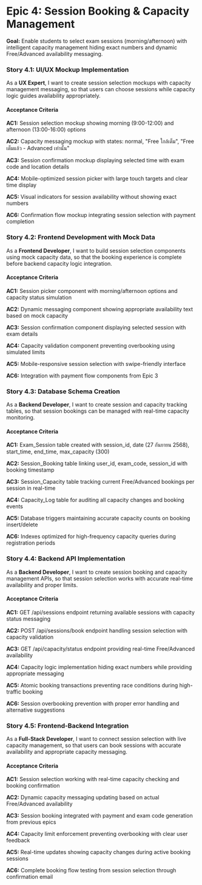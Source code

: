 # Epic 4: Session Booking & Capacity Management

**Goal:** Enable students to select exam sessions (morning/afternoon) with intelligent capacity management hiding exact numbers and dynamic Free/Advanced availability messaging.

### Story 4.1: UI/UX Mockup Implementation

As a **UX Expert**,
I want to create session selection mockups with capacity management messaging,
so that users can choose sessions while capacity logic guides availability appropriately.

#### Acceptance Criteria

**AC1:** Session selection mockup showing morning (9:00-12:00) and afternoon (13:00-16:00) options

**AC2:** Capacity messaging mockup with states: normal, "Free ใกล้เต็ม", "Free เต็มแล้ว - Advanced เท่านั้น"

**AC3:** Session confirmation mockup displaying selected time with exam code and location details

**AC4:** Mobile-optimized session picker with large touch targets and clear time display

**AC5:** Visual indicators for session availability without showing exact numbers

**AC6:** Confirmation flow mockup integrating session selection with payment completion

### Story 4.2: Frontend Development with Mock Data

As a **Frontend Developer**,
I want to build session selection components using mock capacity data,
so that the booking experience is complete before backend capacity logic integration.

#### Acceptance Criteria

**AC1:** Session picker component with morning/afternoon options and capacity status simulation

**AC2:** Dynamic messaging component showing appropriate availability text based on mock capacity

**AC3:** Session confirmation component displaying selected session with exam details

**AC4:** Capacity validation component preventing overbooking using simulated limits

**AC5:** Mobile-responsive session selection with swipe-friendly interface

**AC6:** Integration with payment flow components from Epic 3

### Story 4.3: Database Schema Creation

As a **Backend Developer**,
I want to create session and capacity tracking tables,
so that session bookings can be managed with real-time capacity monitoring.

#### Acceptance Criteria

**AC1:** Exam_Session table created with session_id, date (27 กันยายน 2568), start_time, end_time, max_capacity (300)

**AC2:** Session_Booking table linking user_id, exam_code, session_id with booking timestamp

**AC3:** Session_Capacity table tracking current Free/Advanced bookings per session in real-time

**AC4:** Capacity_Log table for auditing all capacity changes and booking events

**AC5:** Database triggers maintaining accurate capacity counts on booking insert/delete

**AC6:** Indexes optimized for high-frequency capacity queries during registration periods

### Story 4.4: Backend API Implementation

As a **Backend Developer**,
I want to create session booking and capacity management APIs,
so that session selection works with accurate real-time availability and proper limits.

#### Acceptance Criteria

**AC1:** GET /api/sessions endpoint returning available sessions with capacity status messaging

**AC2:** POST /api/sessions/book endpoint handling session selection with capacity validation

**AC3:** GET /api/capacity/status endpoint providing real-time Free/Advanced availability

**AC4:** Capacity logic implementation hiding exact numbers while providing appropriate messaging

**AC5:** Atomic booking transactions preventing race conditions during high-traffic booking

**AC6:** Session overbooking prevention with proper error handling and alternative suggestions

### Story 4.5: Frontend-Backend Integration

As a **Full-Stack Developer**,
I want to connect session selection with live capacity management,
so that users can book sessions with accurate availability and appropriate capacity messaging.

#### Acceptance Criteria

**AC1:** Session selection working with real-time capacity checking and booking confirmation

**AC2:** Dynamic capacity messaging updating based on actual Free/Advanced availability

**AC3:** Session booking integrated with payment and exam code generation from previous epics

**AC4:** Capacity limit enforcement preventing overbooking with clear user feedback

**AC5:** Real-time updates showing capacity changes during active booking sessions

**AC6:** Complete booking flow testing from session selection through confirmation email
